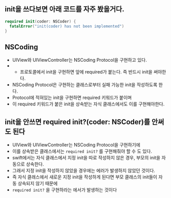 ## init을 쓰다보면 아래 코드를 자주 봤을거다.

```swift
required init(coder: NSCoder) {
  fatalError("init(coder) has not been implemented")
}
```

## NSCoding

- UIView와 UIViewController는 NSCoding Protocol을 구현하고 있다.
- * 프로토콜에서 init을 구현하면 앞에 required가 붙는다. 즉 반드시 init을 써야한다.
- NSCoding Protocol은 구현하는 클래스로부터 실패 가능한 init을 작성하도록 한다.
- Protocol에 적혀있는 init을 구현하면 required 키워드가 붙이며
- 이 required 키워드가 붙은 init을 상속받는 자식 클래스에서도 이를 구현해야한다.


## init을 안쓰면 required init?(coder: NSCoder)를 안써도 된다

- UIView와 UIViewController는 NSCoding Protocol을 구현하기에
- 이를 상속받은 클래스에서는 `required init?` 를 구현해줘야 할 수 도 있다.
- swift에서는 자식 클래스에서 지정 init을 따로 작성하지 않은 경우, 부모의 init을 자동으로 상속한다.
- 그래서 지정 init을 작성하지 않았을 경우에는 에러가 발생하지 않았던 것이다.
- 즉 자식 클래스에서 새로운 지정 init을 작성하게 된다면 부모 클래스의 init들이 자동 상속되지 않기 때문에
- `required init?` 을 구현하라는 에서가 발생하는 것이다